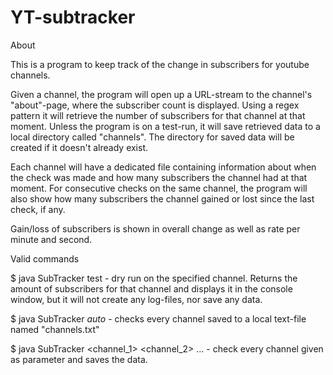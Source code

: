 # YT-subtracker

About

This is a program to keep track of the change in subscribers for youtube channels.

Given a channel, the program will open up a URL-stream to the channel's "about"-page, where the subscriber 
count is displayed. Using a regex pattern it will retrieve the number of subscribers for that channel at that
moment. Unless the program is on a test-run, it will save retrieved data to a local directory called "channels". 
The directory for saved data will be created if it doesn't already exist.

Each channel will have a dedicated file containing information about when the check was made and how many subscribers
the channel had at that moment. For consecutive checks on the same channel, the program will also show how many 
subscribers the channel gained or lost since the last check, if any.

Gain/loss of subscribers is shown in overall change as well as rate per minute and second.


Valid commands

$ java SubTracker test <channel name> - dry run on the specified channel. Returns the amount of subscribers 
    for that channel and displays it in the console window, but it will not create any log-files, nor save 
    any data.

$ java SubTracker $auto$ - checks every channel saved to a local text-file named "channels.txt"

$ java SubTracker <channel_1> <channel_2> ... - check every channel given as parameter and saves the data.

